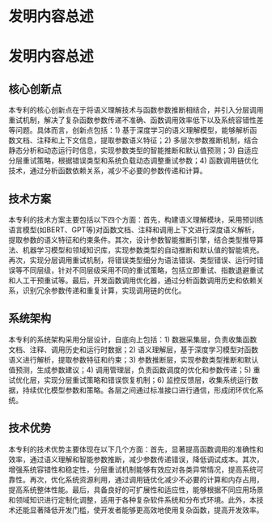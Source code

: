 # 发明内容总述

# 发明内容总述

## 核心创新点
本专利的核心创新点在于将语义理解技术与函数参数推断相结合，并引入分层调用重试机制，解决了复杂函数参数传递不准确、函数调用效率低下以及系统容错性差等问题。具体而言，创新点包括：1) 基于深度学习的语义理解模型，能够解析函数文档、注释和上下文信息，提取参数语义特征；2) 多层次参数推断机制，结合静态分析和动态运行时信息，实现参数类型的智能推断和默认值预测；3) 自适应分层重试策略，根据错误类型和系统负载动态调整重试参数；4) 函数调用链优化技术，通过分析函数依赖关系，减少不必要的参数传递和计算。

## 技术方案
本专利的技术方案主要包括以下四个方面：首先，构建语义理解模块，采用预训练语言模型(如BERT、GPT等)对函数文档、注释和调用上下文进行深度语义解析，提取参数的语义特征和约束条件。其次，设计参数智能推断引擎，结合类型推导算法、机器学习模型和领域知识库，实现参数类型的自动推断和默认值的智能填充。再次，实现分层调用重试机制，将错误类型细分为语法错误、类型错误、运行时错误等不同层级，针对不同层级采用不同的重试策略，包括立即重试、指数退避重试和人工干预重试等。最后，开发函数调用优化器，通过分析函数调用历史和依赖关系，识别冗余参数传递和重复计算，实现调用链的优化。

## 系统架构
本专利的系统架构采用分层设计，自底向上包括：1) 数据采集层，负责收集函数文档、注释、调用历史和运行时数据；2) 语义理解层，基于深度学习模型对函数语义进行解析，提取参数特征和约束；3) 参数推断层，实现参数类型推断和默认值预测，生成参数建议；4) 调用管理层，负责函数调度的优化和参数传递；5) 重试优化层，实现分层重试策略和错误恢复机制；6) 监控反馈层，收集系统运行数据，持续优化模型参数和策略。各层之间通过标准接口进行通信，形成闭环优化系统。

## 技术优势
本专利的技术优势主要体现在以下几个方面：首先，显著提高函数调用的准确性和效率，通过语义理解和智能参数推断，减少参数传递错误，降低调试成本。其次，增强系统容错性和稳定性，分层重试机制能够有效应对各类异常情况，提高系统可靠性。再次，优化系统资源利用，通过调用链优化减少不必要的计算和内存占用，提高系统整体性能。最后，具备良好的可扩展性和适应性，能够根据不同应用场景和领域知识进行定制化调整，适用于各种复杂软件系统和分布式环境。此外，本技术还能显著降低开发门槛，使开发者能够更高效地使用复杂函数，提高开发效率。